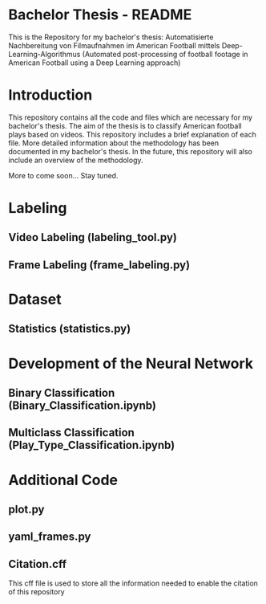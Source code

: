 # Bachelor Thesis - README
This is the Repository for my bachelor's thesis: Automatisierte Nachbereitung von Filmaufnahmen im American Football mittels Deep-Learning-Algorithmus (Automated post-processing of football footage in American Football using a Deep Learning approach)

# Introduction
This repository contains all the code and files which are necessary for my bachelor's thesis. The aim of the thesis is to classify American football plays based on videos. This repository includes a brief explanation of each file. More detailed information about the methodology has been documented in my bachelor's thesis. In the future, this repository will also include an overview of the methodology.

More to come soon...
Stay tuned.
# Labeling 

## Video Labeling (labeling_tool.py)

## Frame Labeling (frame_labeling.py)

# Dataset

## Statistics (statistics.py)


# Development of the Neural Network

## Binary Classification (Binary_Classification.ipynb)

## Multiclass Classification (Play_Type_Classification.ipynb)

# Additional Code

## plot.py

## yaml_frames.py 

## Citation.cff
This cff file is used to store all the information needed to enable the citation of this repository
